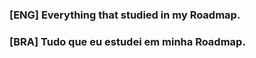 <h3>[ENG] Everything that studied in my Roadmap.</h3>
<h3>[BRA] Tudo que eu estudei em minha Roadmap.</h3>
